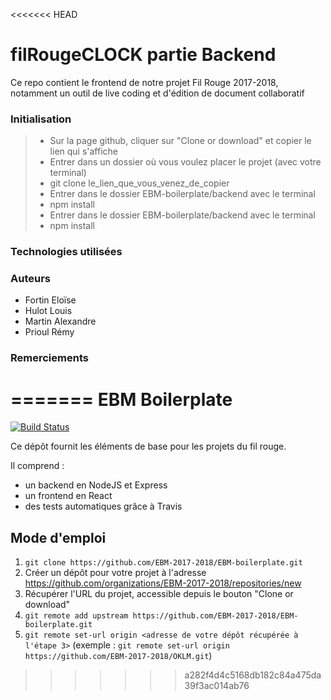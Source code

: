 <<<<<<< HEAD
# filRougeCLOCK partie Backend

Ce repo contient le frontend de notre projet Fil Rouge 2017-2018, notamment un outil de live coding et d'édition de document collaboratif

### Initialisation

> - Sur la page github, cliquer sur "Clone or download" et copier le lien qui s'affiche
> - Entrer dans un dossier où vous voulez placer le projet (avec votre terminal)
> - git clone le_lien_que_vous_venez_de_copier
> - Entrer dans le dossier EBM-boilerplate/backend avec le terminal
> - npm install
> - Entrer dans le dossier EBM-boilerplate/backend avec le terminal
> - npm install

### Technologies utilisées

### Auteurs

- Fortin Eloïse
- Hulot Louis
- Martin Alexandre
- Prioul Rémy

### Remerciements
=======
EBM Boilerplate
===============

[![Build Status](https://travis-ci.org/EBM-2017-2018/EBM-boilerplate.svg?branch=master)](https://travis-ci.org/EBM-2017-2018/EBM-boilerplate)

Ce dépôt fournit les éléments de base pour les projets du fil rouge.

Il comprend :
- un backend en NodeJS et Express
- un frontend en React
- des tests automatiques grâce à Travis

## Mode d'emploi

1. `git clone https://github.com/EBM-2017-2018/EBM-boilerplate.git`
2. Créer un dépôt pour votre projet à l'adresse https://github.com/organizations/EBM-2017-2018/repositories/new
3. Récupérer l'URL du projet, accessible depuis le bouton "Clone or download"
4. `git remote add upstream https://github.com/EBM-2017-2018/EBM-boilerplate.git`
5. `git remote set-url origin <adresse de votre dépôt récupérée à l'étape 3>` (exemple : `git remote set-url origin https://github.com/EBM-2017-2018/OKLM.git`)
>>>>>>> a282f4d4c5168db182c84a475da39f3ac014ab76
